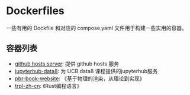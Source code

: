 # Dockerfiles

一些有用的 Dockfile 和对应的 compose.yaml 文件用于构建一些实用的容器。

## 容器列表

- [github hosts server](github-hosts-server): 提供 github hosts 服务
- [jupyterhub-data8](jpyterhub-data8): 为 UCB data8 课程提供的jupyterhub服务
- [pbr-book-website](pbr-book-website): 《基于物理的渲染，从理论到实现》
- [trpl-zh-cn](trpl-zh-cn): 《Rust编程语言》
